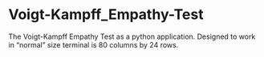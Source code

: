 # Voigt-Kampff_Empathy-Test
The Voigt-Kampff Empathy Test as a python application. Designed to work in “normal” size terminal is 80 columns by 24 rows.
